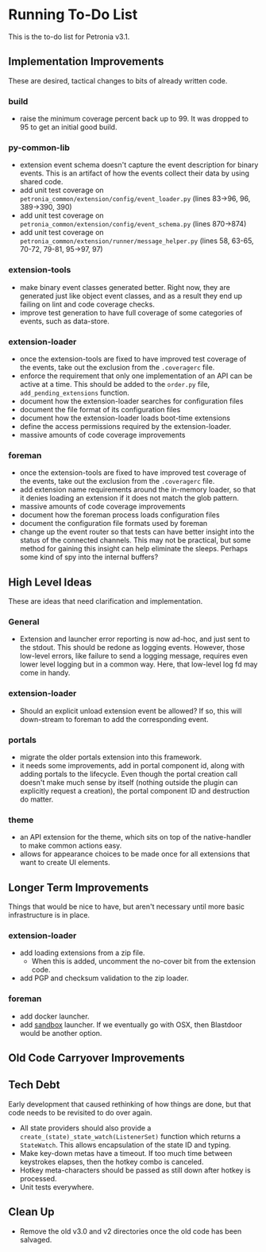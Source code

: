 # Running To-Do List

This is the to-do list for Petronia v3.1.


## Implementation Improvements

These are desired, tactical changes to bits of already written code.

### build

* raise the minimum coverage percent back up to 99.  It was dropped to 95 to get an initial good build.


### py-common-lib

* extension event schema doesn't capture the event description for binary events.  This is an artifact of how the events collect their data by using shared code.
* add unit test coverage on `petronia_common/extension/config/event_loader.py` (lines 83->96, 96, 389->390, 390)
* add unit test coverage on `petronia_common/extension/config/event_schema.py` (lines 870->874)
* add unit test coverage on `petronia_common/extension/runner/message_helper.py` (lines 58, 63-65, 70-72, 79-81, 95->97, 97)


### extension-tools

* make binary event classes generated better.  Right now, they are generated just like object event classes, and as a result they end up failing on lint and code coverage checks.
* improve test generation to have full coverage of some categories of events, such as data-store.


### extension-loader

* once the extension-tools are fixed to have improved test coverage of the events, take out the exclusion from the `.coveragerc` file.
* enforce the requirement that only one implementation of an API can be active at a time.  This should be added to the `order.py` file, `add_pending_extensions` function.
* document how the extension-loader searches for configuration files
* document the file format of its configuration files
* document how the extension-loader loads boot-time extensions
* define the access permissions required by the extension-loader.
* massive amounts of code coverage improvements


### foreman

* once the extension-tools are fixed to have improved test coverage of the events, take out the exclusion from the `.coveragerc` file.
* add extension name requirements around the in-memory loader, so that it denies loading an extension if it does not match the glob pattern.
* massive amounts of code coverage improvements
* document how the foreman process loads configuration files
* document the configuration file formats used by foreman
* change up the event router so that tests can have better insight into the status of the connected channels.  This may not be practical, but some method for gaining this insight can help eliminate the sleeps.  Perhaps some kind of spy into the internal buffers?


## High Level Ideas

These are ideas that need clarification and implementation.

### General

* Extension and launcher error reporting is now ad-hoc, and just sent to the stdout.  This should be redone as logging events.  However, those low-level errors, like failure to send a logging message, requires even lower level logging but in a common way.  Here, that low-level log fd may come in handy.


### extension-loader

* Should an explicit unload extension event be allowed?  If so, this will down-stream to foreman to add the corresponding event.


### portals

* migrate the older portals extension into this framework.
* it needs some improvements, add in portal component id, along with adding portals to the lifecycle.  Even though the portal creation call doesn't make much sense by itself (nothing outside the plugin can explicitly request a creation), the portal component ID and destruction do matter.


### theme

* an API extension for the theme, which sits on top of the native-handler to make common actions easy.
* allows for appearance choices to be made once for all extensions that want to create UI elements.


## Longer Term Improvements

Things that would be nice to have, but aren't necessary until more basic infrastructure is in place.

### extension-loader

* add loading extensions from a zip file.
    * When this is added, uncomment the no-cover bit from the extension code.
* add PGP and checksum validation to the zip loader.


### foreman

* add docker launcher.
* add [sandbox](https://chromium.googlesource.com/chromium/src/+/master/docs/design/sandbox.md) launcher.  If we eventually go with OSX, then Blastdoor would be another option.


## Old Code Carryover Improvements

## Tech Debt

Early development that caused rethinking of how things are done, but that code needs to be revisited to do over again.

* All state providers should also provide a `create_(state)_state_watch(ListenerSet)` function which returns a `StateWatch`.  This allows encapsulation of the state ID and typing.
* Make key-down metas have a timeout.  If too much time between keystrokes elapses, then the hotkey combo is canceled.
* Hotkey meta-characters should be passed as still down after hotkey is processed.
* Unit tests everywhere.


## Clean Up

* Remove the old v3.0 and v2 directories once the old code has been salvaged.
